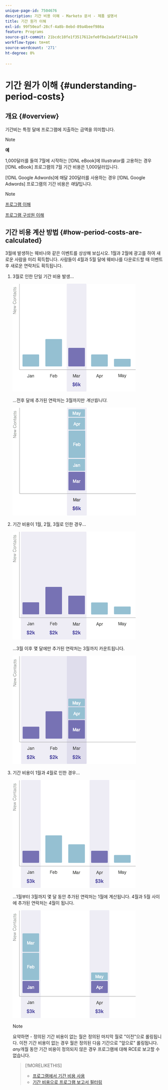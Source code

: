 ```yaml
---
unique-page-id: 7504676
description: 기간 비용 이해 - Marketo 문서 - 제품 설명서
title: 기간 원가 이해
exl-id: 99f50eaf-28cf-4a8b-8ebd-89a4beef986a
feature: Programs
source-git-commit: 21bcdc10fe1f3517612efe0f8e2adaf2f4411a70
workflow-type: tm+mt
source-wordcount: '271'
ht-degree: 0%

---
```


# 기간 원가 이해 {#understanding-period-costs}

## 개요 {#overview}

기간비는 특정 달에 프로그램에 지출하는 금액을 의미합니다.

>[!NOTE]
>
>**예**
>
>1,000달러를 들여 7월에 시작하는 [!DNL eBook]에 Illustrator를 고용하는 경우 [!DNL eBook] 프로그램의 7월 기간 비용은 1,000달러입니다.
>
>[!DNL Google Adwords]에 매달 200달러를 사용하는 경우 [!DNL Google Adwords] 프로그램의 기간 비용은 _매달_&#x200B;입니다.

>[!NOTE]
>
>[프로그램 이해](/help/marketo/product-docs/core-marketo-concepts/programs/creating-programs/understanding-programs.md)
>
>[프로그램 구성원 이해](/help/marketo/product-docs/core-marketo-concepts/programs/creating-programs/understanding-program-membership.md)

## 기간 비용 계산 방법 {#how-period-costs-are-calculated}

3월에 발생하는 웨비나와 같은 이벤트를 상상해 보십시오. 1월과 2월에 광고를 하여 새로운 사람을 미리 획득합니다. 사람들이 4월과 5월 달에 웨비나를 다운로드할 때 이벤트 후 새로운 연락처도 획득됩니다.

1. 3월로 인한 단일 기간 비용 발생...

   ![](assets/graph1.png)

   ...전후 달에 추가된 연락처는 3월까지만 _계산됩니다_.

   ![](assets/graph2.png)

1. 기간 비용이 1월, 2월, 3월로 인한 경우...

   ![](assets/graph3.png)

   ...3월 이후 몇 달에만 추가된 연락처는 3월까지 카운트됩니다.

   ![](assets/graph4.png)

1. 기간 비용이 1월과 4월로 인한 경우...

   ![](assets/graph5.png)

   ...1월부터 3월까지 몇 달 동안 추가된 연락처는 1월에 계산됩니다. 4월과 5월 사이에 추가된 연락처는 4월이 됩니다.

   ![](assets/graph6.png)

   >[!NOTE]
   >
   >요약하면 - 정의된 기간 비용이 없는 월은 정의된 마지막 월로 &quot;이전&quot;으로 롤링됩니다. 이전 기간 비용이 없는 경우 월은 정의된 다음 기간으로 &quot;앞으로&quot; 롤링됩니다. _any_&#x200B;개월 동안 기간 비용이 정의되지 않은 경우 프로그램에 대해 RCE로 보고할 수 없습니다.

   >[!MORELIKETHIS]
   >
   >* [프로그램에서 기간 비용 사용](/help/marketo/product-docs/core-marketo-concepts/programs/working-with-programs/using-period-costs-in-a-program.md)
   >* [기간 비용으로 프로그램 보고서 필터링](/help/marketo/product-docs/core-marketo-concepts/programs/program-performance-report/filter-a-program-report-by-period-cost.md)
